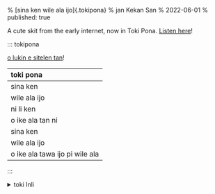 % [sina ken wile ala ijo]{.tokipona}
% jan Kekan San
% 2022-06-01
% published: true

A cute skit from the early internet, now in Toki Pona. [Listen here](https://youtu.be/iKry3P51SVI)!

<!-- cut -->

::: tokipona

[o lukin e sitelen tan](https://www.youtube.com/watch?v=0la5DBtOVNI)!

| toki pona                      |
| :----------------------------- |
| sina ken                       |
| wile ala ijo                   |
| ni li ken                      |
| o ike ala tan ni               |
| sina ken                       |
| wile ala ijo                   |
| o ike ala tawa ijo pi wile ala |

:::

<details> <summary>toki Inli</summary>

Check out the [original video](https://www.youtube.com/watch?v=0la5DBtOVNI)!

| English                                         | toki pona                      | toki ponglish                             |
| :---------------------------------------------- | :----------------------------- | ----------------------------------------- |
| It's okay                                       | sina ken                       | you're allowed                            |
| To not like things                              | wile ala ijo                   | to not want to do something               |
| It's okay                                       | ni li ken                      | this is possible                          |
| But don't be a dick about it                    | o ike ala tan ni               | don't bad because of this                 |
| It's okay                                       | sina ken                       | you're allowed                            |
| To not like things                              | wile ala ijo                   | to not want to do something               |
| Don't be a dick about the things you don't like | o ike ala tawa ijo pi wile ala | don't be bad to the things you don't want |

</details>
